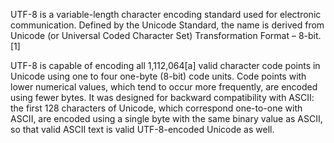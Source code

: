 UTF-8 is a variable-length character encoding standard used for electronic communication. Defined by the Unicode Standard, the name is derived from Unicode (or Universal Coded Character Set) Transformation Format – 8-bit.[1]

UTF-8 is capable of encoding all 1,112,064[a] valid character code points in Unicode using one to four one-byte (8-bit) code units. Code points with lower numerical values, which tend to occur more frequently, are encoded using fewer bytes. It was designed for backward compatibility with ASCII: the first 128 characters of Unicode, which correspond one-to-one with ASCII, are encoded using a single byte with the same binary value as ASCII, so that valid ASCII text is valid UTF-8-encoded Unicode as well.